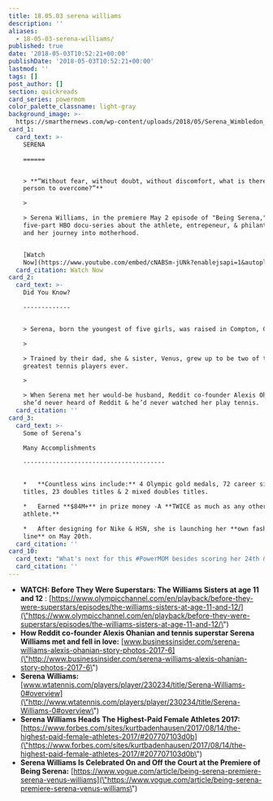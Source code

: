 ```yaml
---
title: 18.05.03 serena williams
description: ''
aliases:
  - 18-05-03-serena-williams/
published: true
date: '2018-05-03T10:52:21+00:00'
publishDate: '2018-05-03T10:52:21+00:00'
lastmod: ''
tags: []
post_author: []
section: quickreads
card_series: powermom
color_palette_classname: light-gray
background_image: >-
  https://smarthernews.com/wp-content/uploads/2018/05/Serena_Wimbledon_2008_trim2.jpg
card_1:
  card_text: >-
    SERENA

    ======


    > **“Without fear, without doubt, without discomfort, what is there for a
    person to overcome?”**

    > 

    > Serena Williams, in the premiere May 2 episode of "Being Serena," a
    five-part HBO docu-series about the athlete, entrepeneur, & philanthropist,
    and her journey into motherhood.


    [Watch
    Now](https://www.youtube.com/embed/cNABSm-jUNk?enablejsapi=1&autoplay=1&rel=0)
  card_citation: Watch Now
card_2:
  card_text: >-
    Did You Know?

    -------------


    > Serena, born the youngest of five girls, was raised in Compton, CA.

    > 

    > Trained by their dad, she & sister, Venus, grew up to be two of the
    greatest tennis players ever.

    > 

    > When Serena met her would-be husband, Reddit co-founder Alexis Ohanian,
    she’d never heard of Reddit & he’d never watched her play tennis.
  card_citation: ''
card_3:
  card_text: >-
    Some of Serena’s  

    Many Accomplishments

    ---------------------------------------


    *   **Countless wins include:** 4 Olympic gold medals, 72 career singles
    titles, 23 doubles titles & 2 mixed doubles titles.

    *   Earned **$84M+** in prize money -A **TWICE as much as any other female
    athlete.**

    *   After designing for Nike & HSN, she is launching her **own fashion
    line** on May 20th.
  card_citation: ''
card_10:
  card_text: "What's next for this #PowerMOM besides scoring her 24th & 25th Grand Slam title? BTW she scored her 23rd while pregnant! Serena recently told VOGUE: a\x1CBecoming a multi-mom. I have some records I want to break, but having more kids is my goal.a\x1D Read more here:\n\n[view sources](https://smarthernews.com/18-05-03-serena-williams/)"
  card_citation: ''
---
```

*   **WATCH: Before They Were Superstars: The Williams Sisters at age 11 and 12** : [https://www.olympicchannel.com/en/playback/before-they-were-superstars/episodes/the-williams-sisters-at-age-11-and-12/](\"https://www.olympicchannel.com/en/playback/before-they-were-superstars/episodes/the-williams-sisters-at-age-11-and-12/\")
*   **How Reddit co-founder Alexis Ohanian and tennis superstar Serena Williams met and fell in love:** [www.businessinsider.com/serena-williams-alexis-ohanian-story-photos-2017-6](\"http://www.businessinsider.com/serena-williams-alexis-ohanian-story-photos-2017-6\")
*   **Serena Williams:** [www.wtatennis.com/players/player/230234/title/Serena-Williams-0#overview](\"http://www.wtatennis.com/players/player/230234/title/Serena-Williams-0#overview\")
*   **Serena Williams Heads The Highest-Paid Female Athletes 2017:** [https://www.forbes.com/sites/kurtbadenhausen/2017/08/14/the-highest-paid-female-athletes-2017/#207707103d0b](\"https://www.forbes.com/sites/kurtbadenhausen/2017/08/14/the-highest-paid-female-athletes-2017/#207707103d0b\")
*   **Serena Williams Is Celebrated On and Off the Court at the Premiere of Being Serena:** [https://www.vogue.com/article/being-serena-premiere-serena-venus-williams](\"https://www.vogue.com/article/being-serena-premiere-serena-venus-williams\")
